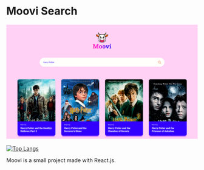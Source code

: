 # Moovi Search

![alt text](https://github.com/MathiasRauls/MooviSearch/blob/main/src/screenshot.PNG)

[![Top Langs](https://github-readme-stats.vercel.app/api/top-langs/?username=MathiasRauls&layout=compact)](https://github.com/anuraghazra/github-readme-stats)

Moovi is a small project made with React.js.
